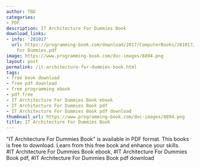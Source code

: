 ```yaml
---
author: TBD
categories:
- PDF
description: IT Architecture For Dummies Book
download_links:
- info: '281017'
  url: https://programming-book.com/download/2017/ComputerBooks/281017/IT Architecture
    For Dummies.pdf
image: https://www.programming-book.com/doc-images/8894.png
layout: post
permalink: /it-architecture-for-dummies-book.html
tags:
- free book download
- free pdf download
- free programming ebook
- pdf free
- IT Architecture For Dummies Book ebook
- IT Architecture For Dummies Book pdf
- IT Architecture For Dummies Book pdf download
thumbnail_url: https://www.programming-book.com/doc-images/8894.png
title: IT Architecture For Dummies Book
---
```


 
<div class="item-desc text-justify">
  "IT Architecture For Dummies Book" is available in PDF format. This books is free to download. Learn from this free book and enhance your skills.
  <br>
  #IT Architecture For Dummies Book ebook, #IT Architecture For Dummies Book pdf, #IT Architecture For Dummies Book pdf download
</div>